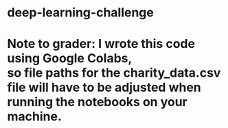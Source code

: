 # deep-learning-challenge
<h1>Note to grader: I wrote this code using Google Colabs, <br>  so file paths for the charity_data.csv file will have to be adjusted when running the notebooks on your machine.
